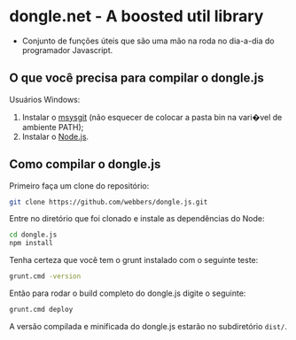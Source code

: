 dongle.net - A boosted util library
===================================
* Conjunto de funções úteis que são uma mão na roda no dia-a-dia do programador Javascript.

O que você precisa para compilar o dongle.js
--------------------------------------------
Usuários Windows:

1. Instalar o [msysgit](https://code.google.com/p/msysgit/) (não esquecer de colocar a pasta bin na vari�vel de ambiente PATH);
2. Instalar o [Node.js](http://nodejs.org/).

Como compilar o dongle.js
----------------------------

Primeiro faça um clone do repositório:

```bash
git clone https://github.com/webbers/dongle.js.git
```

Entre no diretório que foi clonado e instale as dependências do Node:

```bash
cd dongle.js
npm install
```

Tenha certeza que você tem o grunt instalado com o seguinte teste:

```bash
grunt.cmd -version
```


Então para rodar o build completo do dongle.js digite o seguinte:

```bash
grunt.cmd deploy
```

A versão compilada e minificada do dongle.js estarão no subdiretório `dist/`.